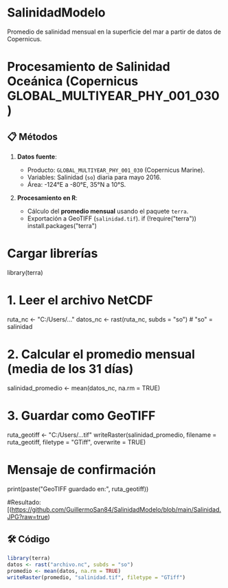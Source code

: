 # SalinidadModelo
Promedio de salinidad mensual en la superficie del mar a partir de datos de Copernicus.
# Procesamiento de Salinidad Oceánica (Copernicus GLOBAL_MULTIYEAR_PHY_001_030)

## 📋 Métodos
1. **Datos fuente**:  
   - Producto: `GLOBAL_MULTIYEAR_PHY_001_030` (Copernicus Marine).  
   - Variables: Salinidad (`so`) diaria para mayo 2016.  
   - Área: -124°E a -80°E, 35°N a 10°S.  

2. **Procesamiento en R**:  
   - Cálculo del **promedio mensual** usando el paquete `terra`.  
   - Exportación a GeoTIFF (`salinidad.tif`).
if (!require("terra")) install.packages("terra")

# Cargar librerías
library(terra)

# 1. Leer el archivo NetCDF
ruta_nc <- "C:/Users/..."
datos_nc <- rast(ruta_nc, subds = "so")  # "so" = salinidad

# 2. Calcular el promedio mensual (media de los 31 días)
salinidad_promedio <- mean(datos_nc, na.rm = TRUE)

# 3. Guardar como GeoTIFF
ruta_geotiff <- "C:/Users/...tif"
writeRaster(salinidad_promedio, filename = ruta_geotiff, filetype = "GTiff", overwrite = TRUE)

# Mensaje de confirmación
print(paste("GeoTIFF guardado en:", ruta_geotiff))

#Resultado: [(https://github.com/GuillermoSan84/SalinidadModelo/blob/main/Salinidad.JPG?raw=true)
## 🛠️ Código
```r
library(terra)
datos <- rast("archivo.nc", subds = "so")
promedio <- mean(datos, na.rm = TRUE)
writeRaster(promedio, "salinidad.tif", filetype = "GTiff")
